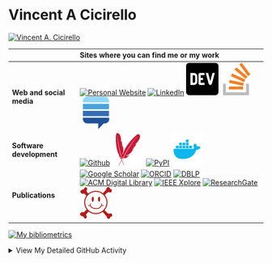 # Vincent A Cicirello

[<img alt="Vincent A. Cicirello" src="https://www.cicirello.org/images/vac.png" width="640">](#vincent-a-cicirello)

| | Sites where you can find me or my work |
| :--- | :--- |
| __Web and social media__ | [![Personal Website](https://www.cicirello.org/images/logo.svg)](https://www.cicirello.org/) [![LinkedIn](https://www.cicirello.org/images/in.svg)](https://www.linkedin.com/in/vacicirello) [![DEV Profile](https://raw.githubusercontent.com/cicirello/cicirello/master/images/devto.svg)](https://dev.to/cicirello) [![Stack Overflow profile](https://raw.githubusercontent.com/cicirello/cicirello/master/images/stackoverflow.svg)](https://stackoverflow.com/users/16644458/vincent-a-cicirello) [![StackExchange profile](https://raw.githubusercontent.com/cicirello/cicirello/master/images/stackexchange.svg)](https://stackexchange.com/users/22439733/vincent-a-cicirello) |
| __Software development__ | [![Github](https://www.cicirello.org/images/mark-github-16.svg)](https://github.com/cicirello) [![Maven Central](https://raw.githubusercontent.com/cicirello/cicirello/master/images/maven.svg)](https://central.sonatype.com/namespace/org.cicirello) [![PyPI](https://www.cicirello.org/images/pypi.svg)](https://pypi.org/user/cicirello/) [![Docker Hub](https://raw.githubusercontent.com/cicirello/cicirello/master/images/docker.svg)](https://hub.docker.com/u/cicirello) |
| __Publications__ | [![Google Scholar](https://www.cicirello.org/images/gs.svg)](http://scholar.google.com/citations?user=wq4N1CoAAAAJ) [![ORCID](https://www.cicirello.org/images/orcid.svg)](https://orcid.org/0000-0003-1072-8559) [![DBLP](https://www.cicirello.org/images/dblp.svg)](http://dblp.org/pid/57/5754) [![ACM Digital Library](https://www.cicirello.org/images/acm.svg)](http://dl.acm.org/author_page.cfm?id=81100638594) [![IEEE Xplore](https://www.cicirello.org/images/ieee.svg)](https://ieeexplore.ieee.org/author/37272496500) [![ResearchGate](https://www.cicirello.org/images/rg.svg)](https://www.researchgate.net/profile/Vincent-Cicirello) [![arXiv](https://raw.githubusercontent.com/cicirello/cicirello/master/images/arxiv.svg)](https://arxiv.org/search/?searchtype=author&query=Cicirello%2C+V+A) |

[![My bibliometrics](https://www.cicirello.org/status/images/bibliometrics2.svg)](https://scholar.google.com/citations?user=wq4N1CoAAAAJ)

<details>
<summary>View My Detailed GitHub Activity</summary>
<a href="https://github.com/cicirello/user-statistician"><img alt="My GitHub Activity" src="images/userstats.svg"/></a>

If you want to generate the equivalent to the above for your own GitHub profile,
check out the <a href="https://github.com/cicirello/user-statistician">cicirello/user-statistician</a>
GitHub Action.
</details>

<!--
**cicirello/cicirello** is a ✨ _special_ ✨ repository because its `README.md` (this file) appears on your GitHub profile.

Here are some ideas to get you started:

- 🔭 I’m currently working on ...
- 🌱 I’m currently learning ...
- 👯 I’m looking to collaborate on ...
- 🤔 I’m looking for help with ...
- 💬 Ask me about ...
- 📫 How to reach me: ...
- 😄 Pronouns: ...
- ⚡ Fun fact: ...
-->
